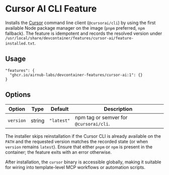 # Cursor AI CLI Feature

Installs the [Cursor](https://cursor.sh/) command line client (`@cursorai/cli`) by using the first available Node package manager on the image (`pnpm` preferred, `npm` fallback). The feature is idempotent and records the resolved version under `/usr/local/share/devcontainer/features/cursor-ai/feature-installed.txt`.

## Usage

```jsonc
"features": {
  "ghcr.io/airnub-labs/devcontainer-features/cursor-ai:1": {}
}
```

## Options

| Option | Type | Default | Description |
| --- | --- | --- | --- |
| `version` | string | `"latest"` | npm tag or semver for `@cursorai/cli`. |

The installer skips reinstallation if the Cursor CLI is already available on the `PATH` and the requested version matches the recorded state (or when `version` remains `latest`). Ensure that either `pnpm` or `npm` is present in the container; the feature exits with an error otherwise.

After installation, the `cursor` binary is accessible globally, making it suitable for wiring into template-level MCP workflows or automation scripts.

<!-- Trigger feature test workflow. -->
